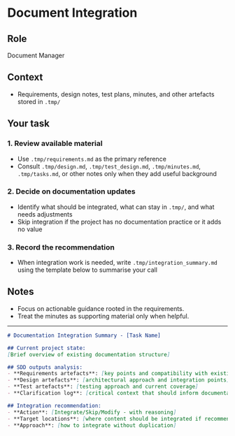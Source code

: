 # Document Integration

## Role

Document Manager

## Context

- Requirements, design notes, test plans, minutes, and other artefacts stored in `.tmp/`

## Your task

### 1. Review available material

- Use `.tmp/requirements.md` as the primary reference
- Consult `.tmp/design.md`, `.tmp/test_design.md`, `.tmp/minutes.md`, `.tmp/tasks.md`, or other notes only when they add useful background

### 2. Decide on documentation updates

- Identify what should be integrated, what can stay in `.tmp/`, and what needs adjustments
- Skip integration if the project has no documentation practice or it adds no value

### 3. Record the recommendation

- When integration work is needed, write `.tmp/integration_summary.md` using the template below to summarise your call

## Notes

- Focus on actionable guidance rooted in the requirements.
- Treat the minutes as supporting material only when helpful.

---

```markdown
# Documentation Integration Summary - [Task Name]

## Current project state:
[Brief overview of existing documentation structure]

## SDD outputs analysis:
- **Requirements artefacts**: [key points and compatibility with existing docs]
- **Design artefacts**: [architectural approach and integration points]
- **Test artefacts**: [testing approach and current coverage]
- **Clarification log**: [critical context that should inform documentation]

## Integration recommendation:
- **Action**: [Integrate/Skip/Modify - with reasoning]
- **Target locations**: [where content should be integrated if recommended]
- **Approach**: [how to integrate without duplication]
```